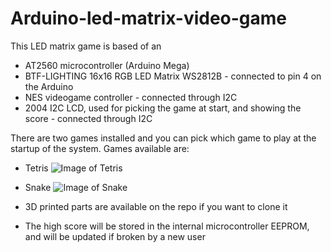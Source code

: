 # Arduino-led-matrix-video-game
This LED matrix game is based of an 
- AT2560 microcontroller (Arduino Mega)
- BTF-LIGHTING 16x16 RGB LED Matrix WS2812B - connected to pin 4 on the Arduino
- NES videogame controller - connected through I2C
- 2004 I2C LCD, used for picking the game at start, and showing the score - connected through I2C

There are two games installed and you can pick which game to play at the startup of the system. Games available are:
- Tetris
![Image of Tetris](https://github.uconn.edu/ayb19003/Arduino-led-matrix-video-game/blob/master/Tetris.jpeg)
- Snake 
![Image of Snake](https://github.uconn.edu/ayb19003/Arduino-led-matrix-video-game/blob/master/Snake.jpeg)


- 3D printed parts are available on the repo if you want to clone it
- The high score will be stored in the internal microcontroller EEPROM, and will be updated if broken by a new user
